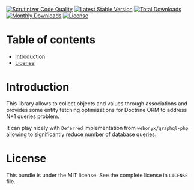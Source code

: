 [![Scrutinizer Code Quality](https://scrutinizer-ci.com/g/xsolve-pl/xsolve-associate/badges/quality-score.png?b=master)](https://scrutinizer-ci.com/g/xsolve-pl/xsolve-associate/?branch=master)
[![Latest Stable Version](https://poser.pugx.org/xsolve-pl/model-factory-bundle/v/stable)](https://packagist.org/packages/xsolve-pl/model-factory-bundle)
[![Total Downloads](https://poser.pugx.org/xsolve-pl/model-factory-bundle/downloads)](https://packagist.org/packages/xsolve-pl/model-factory-bundle)
[![Monthly Downloads](https://poser.pugx.org/xsolve-pl/model-factory-bundle/d/monthly)](https://packagist.org/packages/xsolve-pl/model-factory-bundle)
[![License](https://poser.pugx.org/xsolve-pl/model-factory-bundle/license)](https://packagist.org/packages/xsolve-pl/model-factory-bundle)

Table of contents
=================

  * [Introduction](#introduction)
  * [License](#license)

Introduction
============

This library allows to collect objects and values through associations
and provides some entity fetching optimizations for Doctrine ORM to
address N+1 queries problem.

It can play nicely with `Deferred` implementation from `webonyx/graphql-php`
allowing to significantly reduce number of database queries.

License
=======

This bundle is under the MIT license. See the complete license in `LICENSE` file.
